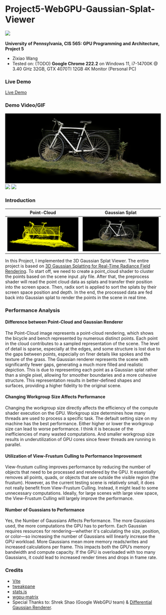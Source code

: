 # Project5-WebGPU-Gaussian-Splat-Viewer

![](images/ga_bonsai.png)

**University of Pennsylvania, CIS 565: GPU Programming and Architecture, Project 5**

* Zixiao Wang
* Tested on: (TODO) **Google Chrome 222.2** on
  Windows 11, i7-14700K @ 3.40 GHz 32GB, GTX 4070TI 12GB  4K Monitor (Personal PC)

### Live Demo

[Live Demo](https://lanbiubiu1.github.io/Project5-WebGPU-Gaussian-Splat-Viewer/)

### Demo Video/GIF
![](images/ga_bike.png)
![](images/ga_bike_move.gif)
![](images/ga_playroom_1.gif)



### Introduction
| Point-Cloud           | Gaussian Splat           |
|-----------------------|--------------------------|
| ![](images/pc_bike.png) | ![](images/ga_bike.png)  |

In this Project, I implemented the 3D Gaussian Splat Viewer. The entire project is based on [3D Gaussian Splatting
for Real-Time Radiance Field Rendering](https://repo-sam.inria.fr/fungraph/3d-gaussian-splatting/).
To start off, we need to create a point_cloud shader to cluster the points based on the scene input .ply file. After that, the preprocess shader will read the point cloud data as splats and transfer their position into the screen space. Then, radix sort is applied to sort the splats by their screen space position and depth. In the end, the processed data are fed back into Gaussian splat to render the points in the scene in real time.

### Performance Analysis

#### Difference between Point-Cloud and Gaussian Renderer
The Point-Cloud image represents a point-cloud rendering, which shows the bicycle and bench represented by numerous distinct points. Each point in the cloud contributes to a sampled representation of the scene. The level of detail is sparse, especially at the edges, and some structure is lost due to the gaps between points, especially on finer details like spokes and the texture of the grass. The Gaussian renderer represents the scene with significantly fewer gaps, generating a much more filled and realistic depiction. This is due to representing each point as a Gaussian splat rather than a single pixel, allowing for smoother boundaries and a more cohesive structure. This representation results in better-defined shapes and surfaces, providing a higher fidelity to the original scene.

#### Changing Workgroup Size Affects Performance
Changing the workgroup size directly affects the efficiency of the compute shader execution on the GPU. Workgroup size determines how many threads are used to process a specific task. The default setting size on my machine has the best performance. Either higher or lower the workgroup size can lead to worse performance. I think it is because of the inefficiencies of many wasted computations. And smaller workgroup size  results in underutilization of GPU cores since fewer threads are running in parallel. 

#### Utilization of View-Frustum Culling to Performance Improvement
View-frustum culling improves performance by reducing the number of objects that need to be processed and rendered by the GPU. It essentially removes all points, quads, or objects that are outside the visible region (the frustum). However, as the current testing scene is relatively small, it does not really benefit from View-Frustum Culling. Instead, it might lead to some unnecessary computations. Ideally, for large scenes with large view space, the View-Frustum Culling will largely improve the performance.

#### Number of Guassians to Performance
Yes, the Number of Gaussians Affects Performance. The more Gaussians used, the more computations the GPU has to perform. Each Gaussian requires resources for rendering—whether it's calculating the size, position, or color—so increasing the number of Gaussians will linearly increase the GPU workload. More Gaussians mean more memory reads/writes and increased calculations per frame. This impacts both the GPU’s memory bandwidth and compute capacity. If the GPU is overloaded with too many Gaussians, it could lead to increased render times and drops in frame rate.


### Credits

- [Vite](https://vitejs.dev/)
- [tweakpane](https://tweakpane.github.io/docs//v3/monitor-bindings/)
- [stats.js](https://github.com/mrdoob/stats.js)
- [wgpu-matrix](https://github.com/greggman/wgpu-matrix)
- Special Thanks to: Shrek Shao (Google WebGPU team) & [Differential Gaussian Renderer](https://github.com/graphdeco-inria/diff-gaussian-rasterization).
